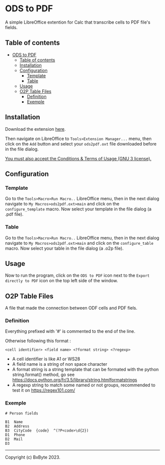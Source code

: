 # ODS to PDF

A simple LibreOffice extention for Calc that transcribe cells to PDF file's fields.


## Table of contents

- [ODS to PDF](#ods-to-pdf)
  - [Table of contents](#table-of-contents)
  - [Installation](#installation)
  - [Configuration](#configuration)
    - [Template](#template)
    - [Table](#table)
  - [Usage](#usage)
  - [O2P Table Files](#o2p-table-files)
    - [Definition](#definition)
    - [Exemple](#exemple)


## Installation

Download the extension [here](https://github.com/bxbyte/ods2pdf/releases/tag/release).

Then navigate on LibreOffice to `Tools>Extension Manager...` menu, then click on the `Add` button and select your `ods2pdf.oxt` file downloaded before in the file dialog.

<u>You must also accept the Conditions & Terms of Usage (GNU 3 license).</u>


## Configuration

### Template

Go to the `Tools>Macro>Run Macro..` LibreOffice menu, then in the next dialog navigate to `My Macros>ods2pdf.oxt>main` and click on the `configure_template` macro. Now select your template in the file dialog (a .pdf file).

### Table

Go to the `Tools>Macro>Run Macro..` LibreOffice menu, then in the next dialog navigate to `My Macros>ods2pdf.oxt>main` and click on the `configure_table` macro. Now select your table in the file dialog (a .o2p file).


## Usage

Now to run the program, click on the `ODS to PDF` icon next to the `Export directly to PDF` icon on the top left side of the window.


## O2P Table Files

A file that made the connection between ODF cells and PDF fiels.

### Definition

Everything prefixed with '#' is commented to the end of the line.

Otherwise following this format :

`<cell identifier> <field name> <?format string> <?regexp>`

- A cell identifier is like A1 or WS28
- A field name is a string of non space character
- A format string is a string template that can be formated with the python string.format() method, go see https://docs.python.org/fr/3.5/library/string.htmlformatstrings
- A regexp string to match some named or not groups, recommended to test it on https://regex101.com/

### Exemple

```o2p
# Person fields

B1  Name
B2  Address
B3  CityCode  {code}  ^(?P<code>\d{2})
D1  Phone
D2  Mail
D3  
```

---

Copyright (c) BxByte 2023.